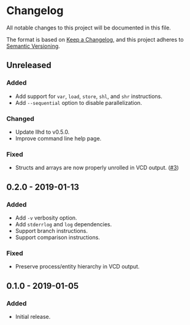 # Changelog
All notable changes to this project will be documented in this file.

The format is based on [Keep a Changelog](https://keepachangelog.com/en/1.0.0/), and this project adheres to [Semantic Versioning](https://semver.org/spec/v2.0.0.html).

## Unreleased
### Added
- Add support for `var`, `load`, `store`, `shl`, and `shr` instructions.
- Add `--sequential` option to disable parallelization.

### Changed
- Update llhd to v0.5.0.
- Improve command line help page.

### Fixed
- Structs and arrays are now properly unrolled in VCD output. ([#3](https://github.com/fabianschuiki/llhd-sim/issues/3))

## 0.2.0 - 2019-01-13
### Added
- Add `-v` verbosity option.
- Add `stderrlog` and `log` dependencies.
- Support branch instructions.
- Support comparison instructions.

### Fixed
- Preserve process/entity hierarchy in VCD output.

## 0.1.0 - 2019-01-05
### Added
- Initial release.
